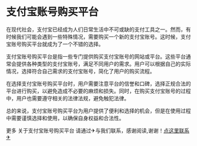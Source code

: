 # 支付宝账号购买平台

在现代社会，支付宝已经成为人们日常生活中不可或缺的支付工具之一。然而，有时候我们可能会遇到一些特殊情况，需要购买一个新的支付宝账号。这时候，支付宝账号购买平台就成为了一个不错的选择。

支付宝账号购买平台是指一些专门提供购买支付宝账号的网站或平台。这些平台通常会提供各种类型的支付宝账号，满足不同用户的需求。用户可以根据自己的实际情况，选择符合自己需求的支付宝账号，简化了用户的购买流程。

在选择支付宝账号购买平台时，用户需要注意平台的信誉和口碑，选择正规合法的平台进行购买，以避免造成不必要的麻烦和损失。同时，在购买支付宝账号的过程中，用户也需要遵守相关的法律法规，避免触犯法律。

总的来说，支付宝账号购买平台为用户提供了便利和选择的机会，但是在使用过程中需要谨慎选择和使用，以确保自身权益和合法性。

更多 关于支付宝账号购买平台 请通过✈与我们联系，感谢阅读,谢谢！[点这里联系✈](https://a.k02.cc)